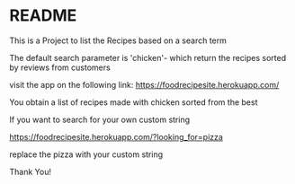 # README


This is a Project to list the Recipes based on a search term

The default search parameter is 'chicken'- which return the recipes sorted by reviews from customers

visit the app on the following link:
 https://foodrecipesite.herokuapp.com/
 
You obtain a list of recipes made with chicken sorted from the best

If you want to search for your own custom string

https://foodrecipesite.herokuapp.com/?looking_for=pizza

replace the pizza with your custom string

Thank You!
